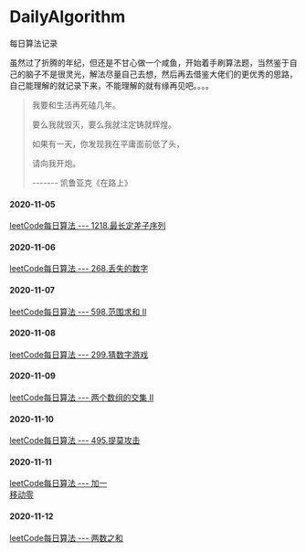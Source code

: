 # DailyAlgorithm
每日算法记录

虽然过了折腾的年纪，但还是不甘心做一个咸鱼，开始着手刷算法题，当然鉴于自己的脑子不是很灵光，解法尽量自己去想，然后再去借鉴大佬们的更优秀的思路，自己能理解的就记录下来，不能理解的就有缘再见吧。。。。

> 我要和生活再死磕几年。
>
> 要么我就毁灭，要么我就注定铸就辉煌。
>
> 如果有一天，你发现我在平庸面前低了头，
>
> 请向我开炮。
>
> ------- 凯鲁亚克《在路上》
#### 2020-11-05
[leetCode每日算法 --- 1218.最长定差子序列](https://github.com/LYN-alan/DailyAlgorithm/tree/main/%E7%AE%97%E6%B3%95%E8%AE%B0%E5%BD%95/1218.%E6%9C%80%E9%95%BF%E5%AE%9A%E5%B7%AE%E5%AD%90%E5%BA%8F%E5%88%97)
#### 2020-11-06
[leetCode每日算法 --- 268.丢失的数字](https://github.com/LYN-alan/DailyAlgorithm/tree/main/%E7%AE%97%E6%B3%95%E8%AE%B0%E5%BD%95/268.%E4%B8%A2%E5%A4%B1%E7%9A%84%E6%95%B0%E5%AD%97)

#### 2020-11-07
[leetCode每日算法 --- 598.范围求和 II](https://github.com/LYN-alan/DailyAlgorithm/tree/main/%E7%AE%97%E6%B3%95%E8%AE%B0%E5%BD%95/598.%E8%8C%83%E5%9B%B4%E6%B1%82%E5%92%8C)
#### 2020-11-08
[leetCode每日算法 --- 299.猜数字游戏](https://github.com/LYN-alan/DailyAlgorithm/tree/main/%E7%AE%97%E6%B3%95%E8%AE%B0%E5%BD%95/299.%E7%8C%9C%E6%95%B0%E5%AD%97%E6%B8%B8%E6%88%8F)
#### 2020-11-09
[leetCode每日算法 --- 两个数组的交集 II](https://github.com/LYN-alan/DailyAlgorithm/tree/main/%E7%AE%97%E6%B3%95%E8%AE%B0%E5%BD%95/%E4%B8%A4%E4%B8%AA%E6%95%B0%E7%BB%84%E7%9A%84%E4%BA%A4%E9%9B%86%20II)
#### 2020-11-10
[leetCode每日算法 --- 495.提莫攻击](https://github.com/LYN-alan/DailyAlgorithm/tree/main/%E7%AE%97%E6%B3%95%E8%AE%B0%E5%BD%95/495.%E6%8F%90%E8%8E%AB%E6%94%BB%E5%87%BB)
#### 2020-11-11
[leetCode每日算法 --- 加一](https://github.com/LYN-alan/DailyAlgorithm/tree/main/%E7%AE%97%E6%B3%95%E8%AE%B0%E5%BD%95/%E5%8A%A0%E4%B8%80)       
[移动零](https://github.com/LYN-alan/DailyAlgorithm/tree/main/%E7%AE%97%E6%B3%95%E8%AE%B0%E5%BD%95/%E7%A7%BB%E5%8A%A8%E9%9B%B6)
#### 2020-11-12
[leetCode每日算法 --- 两数之和](https://github.com/LYN-alan/DailyAlgorithm/tree/main/%E7%AE%97%E6%B3%95%E8%AE%B0%E5%BD%95/%E4%B8%A4%E6%95%B0%E4%B9%8B%E5%92%8C)


